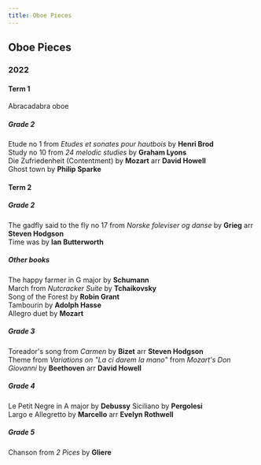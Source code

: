 ```yaml
---
title: Oboe Pieces
---
```


## Oboe Pieces
### 2022
#### Term 1
Abracadabra oboe  

##### Grade 2
Etude no 1 from *Etudes et sonates pour hautbois* by **Henri Brod**  
Study no 10 from *24 melodic studies* by **Graham Lyons**  
Die Zufriedenheit (Contentment) by **Mozart** arr **David Howell**  
Ghost town by **Philip Sparke**  

#### Term 2
##### Grade 2
The gadfly said to the fly no 17 from *Norske foleviser og danse* by **Grieg** arr **Steven Hodgson**  
Time was by **Ian Butterworth**  

##### Other books
The happy farmer in G major by **Schumann**  
March from *Nutcracker Suite* by **Tchaikovsky**  
Song of the Forest by **Robin Grant**  
Tambourin by **Adolph Hasse**  
Allegro duet by **Mozart**  

##### Grade 3
Toreador's song from *Carmen* by **Bizet** arr **Steven Hodgson**  
Theme from *Variations on "La ci darem la mano"* from *Mozart's Don Giovanni* by **Beethoven** arr **David Howell**

##### Grade 4
Le Petit Negre in A major by **Debussy**
Siciliano by **Pergolesi**  
Largo e Allegretto by **Marcello** arr **Evelyn Rothwell**

##### Grade 5
Chanson from *2 Pices* by **Gliere**
